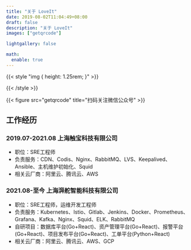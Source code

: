 ```yaml
---
title: "关于 LoveIt"
date: 2019-08-02T11:04:49+08:00
draft: false
description: "关于 LoveIt"
images: ["getqrcode"]

lightgallery: false

math:
  enable: true
---
```


{{< style "img { height: 1.25rem; }" >}}

{{< /style >}}


{{< figure src="getqrcode" title="扫码关注微信公众号" >}}

## 工作经历

### 2019.07-2021.08 上海触宝科技有限公司
* 职位：SRE工程师
* 负责服务：CDN、Codis、Nginx、RabbitMQ、LVS、Keepalived、Ansible、主机维护初始化、Squid
* 相关云厂商：阿里云、腾讯云、AWS
### 2021.08-至今 上海湃舵智能科技有限公司
* 职位：SRE工程师，运维开发工程师
* 负责服务：Kubernetes、Istio、Gitlab、Jenkins、Docker、Prometheus、Grafana、Kafka、Nginx、Squid、ELK、RabbitMQ
* 自研项目：数据库平台(Go+React)、资产管理平台(Go+React)、报警平台(Go+React)、项目发布平台(Go+React)、工单平台(Python+React)
* 相关云厂商：阿里云、腾讯云、AWS、GCP